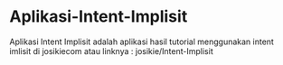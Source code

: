 # Aplikasi-Intent-Implisit
Aplikasi Intent Implisit adalah aplikasi hasil tutorial menggunakan intent imlisit di josikiecom atau linknya : josikie/Intent-Implisit
